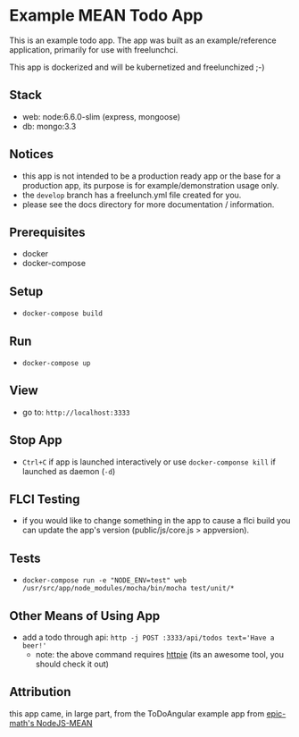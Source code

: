 # Example MEAN Todo App

This is an example todo app. The app was built as an example/reference application, primarily for use with freelunchci.

This app is dockerized and will be kubernetized and freelunchized ;-)


## Stack
* web:   node:6.6.0-slim (express, mongoose)
* db:    mongo:3.3


## Notices
* this app is not intended to be a production ready app or the base for a production app, its purpose is for example/demonstration usage only.
* the `develop` branch has a freelunch.yml file created for you.
* please see the docs directory for more documentation / information.


## Prerequisites
* docker
* docker-compose


## Setup
* `docker-compose build`


## Run
* `docker-compose up`


## View
* go to: `http://localhost:3333`


## Stop App
* `Ctrl+C` if app is launched interactively or use `docker-componse kill` if launched as daemon (`-d`)


## FLCI Testing
* if you would like to change something in the app to cause a flci build you can update the app's version (public/js/core.js > appversion).


## Tests
* `docker-compose run -e "NODE_ENV=test" web /usr/src/app/node_modules/mocha/bin/mocha test/unit/*`


## Other Means of Using App
* add a todo through api: `http -j POST :3333/api/todos text='Have a beer!'`
  * note: the above command requires [httpie](https://github.com/jkbrzt/httpie) (its an awesome tool, you should check it out)


## Attribution
this app came, in large part, from the ToDoAngular example app from [epic-math's NodeJS-MEAN](https://github.com/epic-math/NodeJS-MEAN)
